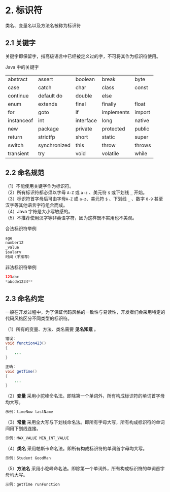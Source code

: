 # 2. 标识符

类名、变量名以及方法名被称为标识符  

## 2.1 关键字

关键字即保留字，指高级语言中已经被定义过的字，不可将其作为标识符使用。  

Java 中的关键字  

|  |  |  |  |  |
-------- | ------ | ------- | ----- | ----
abstract | assert | boolean | break | byte
case | catch | char | class | const
continue | default do | double | else
enum | extends | final | finally | float
for | goto | if | implements | import
instanceof | int | interface | long | native
new | package | private | protected | public
return | strictfp | short | static | super
switch | synchronized | this | throw | throws
transient | try | void | volatile | while

## 2.2 命名规范

（1）不能使用关键字作为标识符。  
（2）所有标识符都必须以字母 ```A-Z``` 或 ```a-z``` 、美元符 ```$``` 或下划线 ```_``` 开始。  
（3）标识符首字母后可由字母```A-Z``` 或 ```a-z```、美元符 ```$``` 、下划线 ```_``` 、数字 ```0-9``` 甚至汉字等其他语言字符组合而成。  
（4）Java 字符是大小写敏感的。  
（5）不推荐使用汉字等非英语字符，因为这样既不实用也不美观。  

合法标识符举例

```java
age  
number12  
_value  
$salary  
时间（不推荐）  
```

非法标识符举例

```java
123abc  
*abcde1234**
```

## 2.3 命名约定

一般在开发过程中，为了保证代码风格的一致性与易读性，开发者们会采用特定的代码风格区分不同类型的标识符。  

（1）所有的变量、方法、类名需要 **见名知意** 。  

```java
错误：
void function423()
{
    ...
} 

正确：
void getTime()
{
    ...
}
```

（2）**变量** 采用小驼峰命名法。即除第一个单词外，所有构成标识符的单词首字母均大写。  

```java
示例：timeNow lastName
```

（3）**常量** 采用全大写与下划线命名法。即所有字母大写，所有构成标识符的单词间用下划线连接。  

```java
示例：MAX_VALUE MIN_INT_VALUE
```

（4）**类名** 采用帕斯卡命名法。即所有构成标识符的单词首字母均大写。  

```java
示例：Student GoodMan
```

（5）**方法名** 采用小驼峰命名法。即除第一个单词外，所有构成标识符的单词首字母均大写。  

```java
示例：getTime runFunction
```
